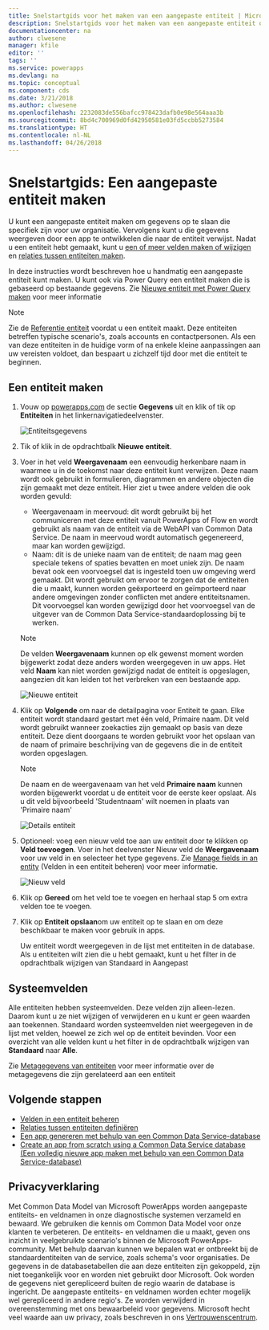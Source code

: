 ```yaml
---
title: Snelstartgids voor het maken van een aangepaste entiteit | Microsoft Docs
description: Snelstartgids voor het maken van een aangepaste entiteit op basis van een andere entiteit of een volledig nieuwe entiteit maken.
documentationcenter: na
author: clwesene
manager: kfile
editor: ''
tags: ''
ms.service: powerapps
ms.devlang: na
ms.topic: conceptual
ms.component: cds
ms.date: 3/21/2018
ms.author: clwesene
ms.openlocfilehash: 2232083de556bafcc978423dafb0e98e564aaa3b
ms.sourcegitcommit: 8bd4c700969d0fd42950581e03fd5ccbb5273584
ms.translationtype: HT
ms.contentlocale: nl-NL
ms.lasthandoff: 04/26/2018
---
```

# <a name="quickstart-create-a-custom-entity"></a>Snelstartgids: Een aangepaste entiteit maken
U kunt een aangepaste entiteit maken om gegevens op te slaan die specifiek zijn voor uw organisatie. Vervolgens kunt u die gegevens weergeven door een app te ontwikkelen die naar de entiteit verwijst. Nadat u een entiteit hebt gemaakt, kunt u [een of meer velden maken of wijzigen](data-platform-manage-fields.md) en [relaties tussen entiteiten maken](data-platform-entity-lookup.md).

In deze instructies wordt beschreven hoe u handmatig een aangepaste entiteit kunt maken. U kunt ook via Power Query een entiteit maken die is gebaseerd op bestaande gegevens. Zie [Nieuwe entiteit met Power Query maken](data-platform-cds-newentity-pq.md) voor meer informatie

> [!NOTE]
> Zie de [Referentie entiteit](../../developer/common-data-service/reference/about-entity-reference.md) voordat u een entiteit maakt. Deze entiteiten betreffen typische scenario's, zoals accounts en contactpersonen. Als een van deze entiteiten in de huidige vorm of na enkele kleine aanpassingen aan uw vereisten voldoet, dan bespaart u zichzelf tijd door met die entiteit te beginnen.

## <a name="create-an-entity"></a>Een entiteit maken
1. Vouw op [powerapps.com](https://web.powerapps.com) de sectie **Gegevens** uit en klik of tik op **Entiteiten** in het linkernavigatiedeelvenster.

    ![Entiteitsgegevens](./media/data-platform-cds-create-entity/entitylist.png "Entiteitslijst")

2. Tik of klik in de opdrachtbalk **Nieuwe entiteit**.
3. Voer in het veld **Weergavenaam** een eenvoudig herkenbare naam in waarmee u in de toekomst naar deze entiteit kunt verwijzen. Deze naam wordt ook gebruikt in formulieren, diagrammen en andere objecten die zijn gemaakt met deze entiteit. Hier ziet u twee andere velden die ook worden gevuld:

    * Weergavenaam in meervoud: dit wordt gebruikt bij het communiceren met deze entiteit vanuit PowerApps of Flow en wordt gebruikt als naam van de entiteit via de WebAPI van Common Data Service. De naam in meervoud wordt automatisch gegenereerd, maar kan worden gewijzigd.
    * Naam: dit is de unieke naam van de entiteit; de naam mag geen speciale tekens of spaties bevatten en moet uniek zijn. De naam bevat ook een voorvoegsel dat is ingesteld toen uw omgeving werd gemaakt. Dit wordt gebruikt om ervoor te zorgen dat de entiteiten die u maakt, kunnen worden geëxporteerd en geïmporteerd naar andere omgevingen zonder conflicten met andere entiteitsnamen. Dit voorvoegsel kan worden gewijzigd door het voorvoegsel van de uitgever van de Common Data Service-standaardoplossing bij te werken.

    > [!NOTE]
    > De velden **Weergavenaam** kunnen op elk gewenst moment worden bijgewerkt zodat deze anders worden weergegeven in uw apps. Het veld **Naam** kan niet worden gewijzigd nadat de entiteit is opgeslagen, aangezien dit kan leiden tot het verbreken van een bestaande app.

    ![Nieuwe entiteit](./media/data-platform-cds-create-entity/newentitypanel.png "deelvenster Nieuwe entiteit")

4. Klik op **Volgende** om naar de detailpagina voor Entiteit te gaan. Elke entiteit wordt standaard gestart met één veld, Primaire naam. Dit veld wordt gebruikt wanneer zoekacties zijn gemaakt op basis van deze entiteit. Deze dient doorgaans te worden gebruikt voor het opslaan van de naam of primaire beschrijving van de gegevens die in de entiteit worden opgeslagen.

    > [!NOTE]
    > De naam en de weergavenaam van het veld **Primaire naam** kunnen worden bijgewerkt voordat u de entiteit voor de eerste keer opslaat. Als u dit veld bijvoorbeeld 'Studentnaam' wilt noemen in plaats van 'Primaire naam'

    ![Details entiteit](./media/data-platform-cds-create-entity/newentitydetails.png "Details nieuwe entiteit")

5. Optioneel: voeg een nieuw veld toe aan uw entiteit door te klikken op **Veld toevoegen**. Voer in het deelvenster Nieuw veld de **Weergavenaam** voor uw veld in en selecteer het type gegevens. Zie [Manage fields in an entity](data-platform-manage-fields.md) (Velden in een entiteit beheren) voor meer informatie.

    ![Nieuw veld](./media/data-platform-cds-create-entity/newfieldpanel-2.png "Deelvenster Nieuw veld")


6. Klik op **Gereed** om het veld toe te voegen en herhaal stap 5 om extra velden toe te voegen.
7. Klik op **Entiteit opslaan**om uw entiteit op te slaan en om deze beschikbaar te maken voor gebruik in apps.

    Uw entiteit wordt weergegeven in de lijst met entiteiten in de database. Als u entiteiten wilt zien die u hebt gemaakt, kunt u het filter in de opdrachtbalk wijzigen van Standaard in Aangepast

## <a name="system-fields"></a>Systeemvelden
Alle entiteiten hebben systeemvelden. Deze velden zijn alleen-lezen. Daarom kunt u ze niet wijzigen of verwijderen en u kunt er geen waarden aan toekennen. Standaard worden systeemvelden niet weergegeven in de lijst met velden, hoewel ze zich wel op de entiteit bevinden. Voor een overzicht van alle velden kunt u het filter in de opdrachtbalk wijzigen van **Standaard** naar **Alle**.

Zie [Metagegevens van entiteiten](../../developer/common-data-service/entity-metadata.md) voor meer informatie over de metagegevens die zijn gerelateerd aan een entiteit

## <a name="next-steps"></a>Volgende stappen
* [Velden in een entiteit beheren](data-platform-manage-fields.md)
* [Relaties tussen entiteiten definiëren](data-platform-entity-lookup.md)
* [Een app genereren met behulp van een Common Data Service-database](../canvas-apps/data-platform-create-app.md)
* [Create an app from scratch using a Common Data Service database (Een volledig nieuwe app maken met behulp van een Common Data Service-database)](../canvas-apps/data-platform-create-app-scratch.md)

## <a name="privacy-notice"></a>Privacyverklaring
Met Common Data Model van Microsoft PowerApps worden aangepaste entiteits- en veldnamen in onze diagnostische systemen verzameld en bewaard.  We gebruiken die kennis om Common Data Model voor onze klanten te verbeteren. De entiteits- en veldnamen die u maakt, geven ons inzicht in veelgebruikte scenario's binnen de Microsoft PowerApps-community. Met behulp daarvan kunnen we bepalen wat er ontbreekt bij de standaardentiteiten van de service, zoals schema's voor organisaties. De gegevens in de databasetabellen die aan deze entiteiten zijn gekoppeld, zijn niet toegankelijk voor en worden niet gebruikt door Microsoft. Ook worden de gegevens niet gerepliceerd buiten de regio waarin de database is ingericht. De aangepaste entiteits- en veldnamen worden echter mogelijk wel gerepliceerd in andere regio's. Ze worden verwijderd in overeenstemming met ons bewaarbeleid voor gegevens. Microsoft hecht veel waarde aan uw privacy, zoals beschreven in ons [Vertrouwenscentrum](https://www.microsoft.com/trustcenter/Privacy/default.aspx).

